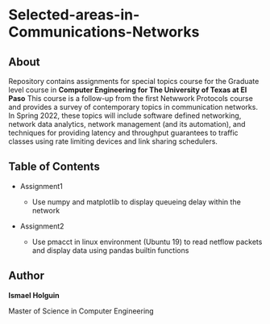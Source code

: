 # Selected-areas-in-Communications-Networks
## About 
Repository contains assignments for special topics course for the  Graduate level course 
in **Computer Engineering for The University of Texas at El Paso**
This course is a follow-up from the first Netwwork Protocols course and provides a survey of contemporary topics in 
communication networks. In Spring 2022, these topics will include software defined 
networking, network data analytics, network management (and its automation), and 
techniques for providing latency and throughput guarantees to traffic classes using rate 
limiting devices and link sharing schedulers.

## Table of Contents 

* Assignment1 
  * Use numpy and matplotlib to display queueing delay within the network

* Assignment2
  * Use pmacct in linux environment (Ubuntu 19) to read netflow packets and display data using pandas builtin functions
  
## **Author** 
**Ismael Holguin**

Master of Science in Computer Engineering



